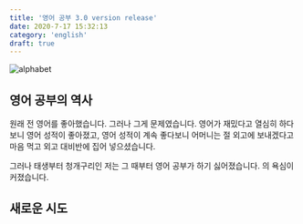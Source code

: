 ```yaml
---
title: '영어 공부 3.0 version release'
date: 2020-7-17 15:32:13
category: 'english'
draft: true
---
```


![alphabet](https://i.insider.com/5db6fe26045a31180a56abd3?width=1100&format=jpeg&auto=webp)

## 영어 공부의 역사

원래 전 영어를 좋아했습니다. 그러나 그게 문제였습니다. 영어가 재밌다고 열심히 하다보니 영어 성적이 좋아졌고, 영어 성적이 계속 좋다보니 어머니는 절 외고에 보내겠다고 마음 먹고 외고 대비반에 집어 넣으셨습니다.

그러나 태생부터 청개구리인 저는 그 때부터 영어 공부가 하기 싫어졌습니다.
의 욕심이 커졌습니다.

## 새로운 시도
